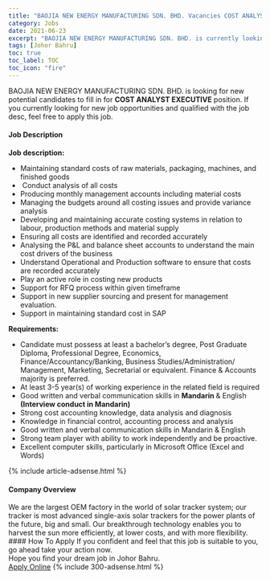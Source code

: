 ```yaml
---
title: "BAOJIA NEW ENERGY MANUFACTURING SDN. BHD. Vacancies COST ANALYST EXECUTIVE" 
category: Jobs 
date: 2021-06-23 
excerpt: "BAOJIA NEW ENERGY MANUFACTURING SDN. BHD. is currently looking for suitable person to fill in the COST ANALYST EXECUTIVE which based in Johor Bahru" 
tags: [Johor Bahru] 
toc: true 
toc_label: TOC 
toc_icon: "fire" 
--- 
```


<p>BAOJIA NEW ENERGY MANUFACTURING SDN. BHD. is looking for new potential candidates to fill in for <b>COST ANALYST EXECUTIVE</b> position. If you currently looking for new job opportunities and qualified with the job desc, feel free to apply this job.
</p><div><div><h4>Job Description</h4></div><div><div><span><div><p><strong>Job description:</strong></p><ul><li>Maintaining standard costs of raw materials, packaging, machines, and finished goods</li><li>&#160;Conduct analysis of all costs</li><li>Producing monthly management accounts including material costs</li><li>Managing the budgets around all costing issues and provide variance analysis</li><li>Developing and maintaining accurate costing systems in relation to labour, production methods and material supply</li><li>Ensuring all costs are identified and recorded accurately</li><li>Analysing the P&amp;L and balance sheet accounts to understand the main cost drivers of the business</li><li>Understand Operational and Production software to ensure that costs are recorded accurately</li><li>Play an active role in costing new products</li><li>Support for RFQ process within given timeframe</li><li>Support in new supplier sourcing and present for management evaluation.</li><li>Support in maintaining standard cost in SAP</li></ul><p><strong>Requirements:</strong></p><ul><li>Candidate must possess at least a bachelor&#8217;s degree, Post Graduate Diploma, Professional Degree, Economics, Finance/Accountancy/Banking, Business Studies/Administration/ Management, Marketing, Secretarial or equivalent. Finance &amp; Accounts majority is preferred.</li><li>At least 3-5 year(s) of working experience in the related field is required</li><li>Good written and verbal communication skills in <strong>Mandarin </strong>&amp; English <strong>(Interview conduct in Mandarin)</strong></li><li>Strong cost accounting knowledge, data analysis and diagnosis</li><li>Knowledge in financial control, accounting process and analysis</li><li>Good written and verbal communication skills in Mandarin &amp; English</li><li>Strong team player with ability to work independently and be proactive.</li><li>Excellent computer skills, particularly in Microsoft Office (Excel and Words)</li></ul></div></span></div></div></div> 
{% include article-adsense.html %} 
<div><div><h4>Company Overview</h4></div><div><div><span><div><div>
<div>
		We are the largest OEM factory in the world of solar tracker system; our tracker is most advanced single-axis solar trackers for the power plants of the future, big and small. Our breakthrough technology enables you to harvest the sun more efficiently, at lower costs, and with more flexibility.</div>
</div></div></span></div></div></div> 
#### How To Apply 
If you confident and feel that this job is suitable to you, go ahead take your action now. <br/> 
Hope you find your dream job in Johor Bahru. <br/> 
<a href="https://www.jobstreet.com.my/en/job/cost-analyst-executive-4595657?jobId=jobstreet-my-job-4595657&" class="btn btn--info" target="_blank" rel="nofollow noopenner">Apply Online</a> 
{% include 300-adsense.html %} 
